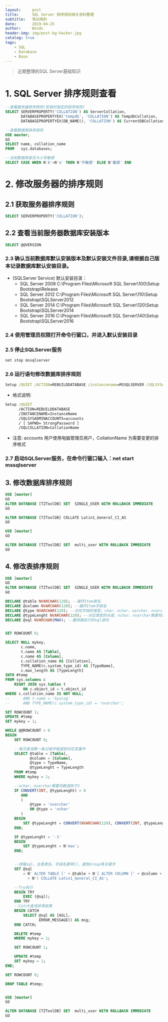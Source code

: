 ```yaml
---
layout:     post
title:      SQL Server 排序规则相关资料整理
subtitle:   培训用的
date:       2019-04-25
author:     Winds
header-img: img/post-bg-hacker.jpg
catalog: true
tags:
    - SQL
    - Database
    - Base
---
```


>近期整理的SQL Server基础知识

# 1. SQL Server 排序规则查看

```sql
--查看服务器排序规则(安装时指定的排序规则)
SELECT SERVERPROPERTY('COLLATION') AS ServerCollation,
       DATABASEPROPERTYEX('tempdb', 'COLLATION') AS TempdbCollation,
       DATABASEPROPERTYEX(DB_NAME(), 'COLLATION') AS CurrentDBCollation;

--查看数据库排序规则
USE master;
GO
SELECT name, collation_name
FROM   sys.databases;

--当前数据库是否大小写敏感
SELECT CASE WHEN N'A'=N'a' THEN N'不敏感' ELSE N'敏感' END
```

# 2. 修改服务器的排序规则

## 2.1 获取服务器排序规则

```sql
SELECT SERVERPROPERTY('COLLATION');
```

## 2.2 查看当前服务器数据库安装版本

```sql
SELECT @@VERSION
```

### 2.3 确认当前数据库默认安装版本及默认安装文件目录,请根据自己版本记录数据库默认安装目录。
- (SQLServer Service) 默认安装目录：
  - SQL Server 2008 C:\Program Files\Microsoft SQL Server\100\Setup Bootstrap\Release
  - SQL Server 2012 C:\Program Files\Microsoft SQL Server\110\Setup Bootstrap\SQLServer2012
  - SQL Server 2014 C:\Program Files\Microsoft SQL Server\120\Setup Bootstrap\SQLServer2014
  - SQL Server 2016 C:\Program Files\Microsoft SQL Server\140\Setup Bootstrap\SQLServer2016

### 2.4 使用管理员权限打开命令行窗口，并进入默认安装目录

### 2.5 停止SQLServer服务

```bat
net stop mssqlserver
```

### 2.6 运行语句修改数据库排序规则

```bat
Setup /QUIET /ACTION=REBUILDDATABASE /instancename=MSSQLSERVER /SQLSYSADMINACCOUNTS=操作系统管理员账号 /sapwd=密码 /sqlcollation=Latin1_General_CI_AS
```

- 格式说明:

```bat
Setup /QUIET
      /ACTION=REBUILDDATABASE
      /INSTANCENAME=InstanceName
      /SQLSYSADMINACCOUNTS=accounts
      / [ SAPWD= StrongPassword ]
      /SQLCOLLATION=CollationName
```

- 注意: accounts 用户使用电脑管理员用户，CollationName 为需要变更的排序格式

### 2.7 启动SQLServer服务，在命令行窗口输入：net start mssqlserver

## 3. 修改数据库排序规则

```sql
USE [master]
GO
ALTER DATABASE [TZToolDB] SET  SINGLE_USER WITH ROLLBACK IMMEDIATE
GO

ALTER DATABASE [TZToolDB] COLLATE Latin1_General_CI_AS
GO

USE [master]
GO

ALTER DATABASE [TZToolDB] SET  multi_user WITH ROLLBACK IMMEDIATE
GO
```

## 4. 修改表排序规则

```sql
USE [master]
GO
ALTER DATABASE [TZToolDB] SET  SINGLE_USER WITH ROLLBACK IMMEDIATE
GO

DECLARE @table NVARCHAR(128); --循环Item表名
DECLARE @column NVARCHAR(128); --循环Item字段名
DECLARE @type NVARCHAR(128); --对应字段的类型，char、nchar、varchar、nvarchar等
DECLARE @typeLenght NVARCHAR(128); --对应类型的长度，nchar、nvarchar需要将数值除于2
DECLARE @sql NVARCHAR(MAX); --要拼接执行的sql语句


SET ROWCOUNT 0;

SELECT NULL mykey,
       c.name,
       t.name AS [Table],
       c.name AS [Column],
       c.collation_name AS [Collation],
       TYPE_NAME(c.system_type_id) AS [TypeName],
       c.max_length AS [TypeLength]
INTO #temp
FROM sys.columns c
    RIGHT JOIN sys.tables t
        ON c.object_id = t.object_id
WHERE c.collation_name IS NOT NULL;
--      AND t.name = 'SysLog'
--      AND TYPE_NAME(c.system_type_id) = 'nvarchar';

SET ROWCOUNT 1;
UPDATE #temp
SET mykey = 1;

WHILE @@ROWCOUNT > 0
BEGIN
    SET ROWCOUNT 0;

    --每次查询第一条记录并赋值到对应变量中
    SELECT @table = [Table],
           @column = [Column],
           @type = TypeName,
           @typeLenght = TypeLength
    FROM #temp
    WHERE mykey = 1;

    --nchar、nvarchar需要将数值除于2
    IF CONVERT(INT, @typeLenght) > 0
       AND
       (
           @type = 'nvarchar'
           OR @type = 'nchar'
       )
    BEGIN
        SET @typeLenght = CONVERT(NVARCHAR(128), CONVERT(INT, @typeLenght) / 2);
    END;

    IF @typeLenght = '-1'
    BEGIN
        SET @typeLenght = N'max';
    END;


    --拼接sql，注意表名、字段名要带[]，避免Group等关键字
    SET @sql
        = N' ALTER TABLE [' + @table + N'] ALTER COLUMN [' + @column + N'] ' + @type + N'(' + @typeLenght
          + N') COLLATE Latin1_General_CI_AS';

    --Try执行
    BEGIN TRY
        EXEC (@sql);
    END TRY
    --Catch查询异常结果
    BEGIN CATCH
        SELECT @sql AS [ASL],
               ERROR_MESSAGE() AS msg;
    END CATCH;

    DELETE #temp
    WHERE mykey = 1;

    SET ROWCOUNT 1;

    UPDATE #temp
    SET mykey = 1;
END;

SET ROWCOUNT 0;

DROP TABLE #temp;


USE [master]
GO

ALTER DATABASE [TZToolDB] SET  multi_user WITH ROLLBACK IMMEDIATE
GO
```